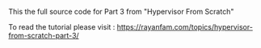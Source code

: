 This the full source code for Part 3 from "Hypervisor From Scratch"


To read the tutorial please visit : https://rayanfam.com/topics/hypervisor-from-scratch-part-3/
